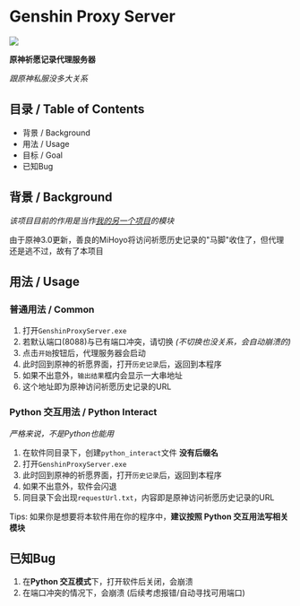 # Genshin Proxy Server

![](https://img.shields.io/badge/Language-C%23-blue)

**原神祈愿记录代理服务器**

*跟原神私服没多大关系*

## 目录 / Table of Contents

- 背景 / Background
- 用法 / Usage
- 目标 / Goal
- 已知Bug

## 背景 / Background

*该项目目前的作用是当作[我的另一个项目](https://github.com/AuroraZiling/genshin-pray-export)的模块*

由于原神3.0更新，善良的MiHoyo将访问祈愿历史记录的"马脚"收住了，但代理还是逃不过，故有了本项目

## 用法 / Usage

### 普通用法 / Common

1. 打开`GenshinProxyServer.exe`
2. 若默认端口(8088)与已有端口冲突，请切换 *(不切换也没关系，会自动崩溃的)*
3. 点击`开始`按钮后，代理服务器会启动
4. 此时回到原神的祈愿界面，打开`历史记录`后，返回到本程序
5. 如果不出意外，`输出结果`框内会显示一大串地址
6. 这个地址即为原神访问祈愿历史记录的URL

### Python 交互用法 / Python Interact

*严格来说，不是Python也能用*

1. 在软件同目录下，创建`python_interact`文件 **没有后缀名**
2. 打开`GenshinProxyServer.exe`
3. 此时回到原神的祈愿界面，打开`历史记录`后，返回到本程序
4. 如果不出意外，软件会闪退
5. 同目录下会出现`requestUrl.txt`，内容即是原神访问祈愿历史记录的URL

Tips: 如果你是想要将本软件用在你的程序中，**建议按照 Python 交互用法写相关模块**

## 已知Bug

1. 在**Python 交互模式**下，打开软件后关闭，会崩溃
2. 在端口冲突的情况下，会崩溃 (后续考虑报错/自动寻找可用端口)
